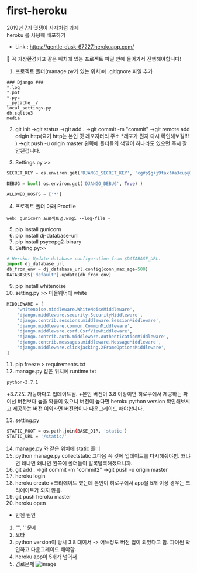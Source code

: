 # first-heroku

2019년 7기 멋쟁이 사자처럼 과제   
heroku 를 사용해 배포하기   

* Link : <https://gentle-dusk-67227.herokuapp.com/>   

📌 꼭 가상환경키고 같은 위치에 있는 프로젝트 파일 안에 들어가서 진행해야합니다!

1. 프로젝트 폴더(manage.py가 있는 위치)에 .gitignore 파일 추가
```
### Django ###
*.log
*.pot
*.pyc
__pycache__/
local_settings.py
db.sqlite3
media
```
2. git init
->git status 
->git add . 
->git commit -m "commit"
->git remote add origin http(요기 http는 본인 깃 레포지터리 주소 *레포가 뭔지 다시 확인해보길!!! )
->git push -u origin master
왼쪽에 폴더들의 색깔이 하나라도 있으면 푸시 잘 안된겁니다.

3. Settings.py >>
```python
SECRET_KEY = os.environ.get('DJANGO_SECRET_KEY', 'cg#p$g+j9tax!#a3cup@1$8obt2_+&k3q+pmu)5%asj6yjpkag')
```

```python
DEBUG = bool( os.environ.get('DJANGO_DEBUG', True) )
```
```python
ALLOWED_HOSTS = ['*']
```
4. 프로젝트 폴더 아래 Procfile 
```
web: gunicorn 프로젝트명.wsgi --log-file -
```
5. pip install gunicorn
6. pip install dj-database-url
7. pip install psycopg2-binary
8. Setting.py>>
```python
# Heroku: Update database configuration from $DATABASE_URL.
import dj_database_url
db_from_env = dj_database_url.config(conn_max_age=500)
DATABASES['default'].update(db_from_env)
```
9. pip install whitenoise
10. setting.py >> 미들웨어에 white
```bash
MIDDLEWARE = [
    'whitenoise.middleware.WhiteNoiseMiddleware',
    'django.middleware.security.SecurityMiddleware',
    'django.contrib.sessions.middleware.SessionMiddleware',
    'django.middleware.common.CommonMiddleware',
    'django.middleware.csrf.CsrfViewMiddleware',
    'django.contrib.auth.middleware.AuthenticationMiddleware',
    'django.contrib.messages.middleware.MessageMiddleware',
    'django.middleware.clickjacking.XFrameOptionsMiddleware',
]
```
11. pip freeze > requirements.txt
12. manage.py 같은 위치에 runtime.txt
```
python-3.7.1
```
+3.7.2도 가능하다고 업데이트됨.
+본인 버전이 3.8 이상이면 히로쿠에서 제공하는 파이선 버전보다 높을 확률이 있으니 버전이 높다면 heroku python version 확인해보시고
제공하는 버전 이외라면 버전업이나 다운그레이드 해야합니다.

13. setting.py 
```bash
STATIC_ROOT = os.path.join(BASE_DIR, 'static')
STATIC_URL = '/static/'
```
14. manage.py 와 같은 위치에 static 폴더
15. python manage.py collectstatic
그다음 꼭 깃에 업데이트를 다시해줘야함.
왜냐면 왜냐면 왜냐면 왼쪽에 폴더들이 알록달록해졌으니까.
16. git add .
->git commit -m "commit2"
->git push -u origin master
17. heroku login
18. heroku create
+크리에이트 했는데 본인이 히로쿠에서 app을 5개 이상  경우는 크리에이트가 되지 않음.
19. git push heroku master
20. heroku open


* 안된 원인
1. "", '' 문제
2. 오타
3. python version이 당시 3.8 대여서 -> 어느정도 버전 업이 되었다고 함. 파이썬 확인하고 다운그레이드 해야함.
4. heroku app이 5개가 넘어서
5. 경로문제
![image](https://user-images.githubusercontent.com/31887934/84564517-43f7b780-ad9d-11ea-98a4-6de8403e57e7.png)
